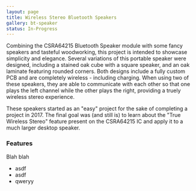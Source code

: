 ```yaml
---
layout: page
title: Wireless Stereo Bluetooth Speakers
gallery: bt-speaker
status: In-Progress
---
```


Combining the CSRA64215 Bluetooth Speaker module with some fancy speakers and tasteful woodworking, this project is intended to showcase simplicity and elegance.  Several variations of this portable speaker were designed, including a stained oak cube with a square speaker, and an oak laminate featuring rounded corners.  Both designs include a fully custom PCB and are completely wireless - including charging.  When using two of these speakers, they are able to communicate with each other so that one plays the left channel while the other plays the right, providing a truely wireless stereo experience.<!-- more -->

These speakers started as an "easy" project for the sake of completing a project in 2017.  The final goal was (and still is) to learn about the "True Wireless Stereo" feature present on the CSRA64215 IC and apply it to a much larger desktop speaker.

### Features ###

Blah blah
* asdf
* asdf
* qweryy